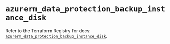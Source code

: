 # `azurerm_data_protection_backup_instance_disk`

Refer to the Terraform Registry for docs: [`azurerm_data_protection_backup_instance_disk`](https://registry.terraform.io/providers/hashicorp/azurerm/4.1.0/docs/resources/data_protection_backup_instance_disk).

